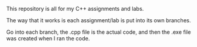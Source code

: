 This repository is all for my C++ assignments and labs. 

The way that it works is each assignment/lab is put into its own branches. 

Go into each branch, the .cpp file is the actual code, and then the .exe file was created when I ran the code. 
